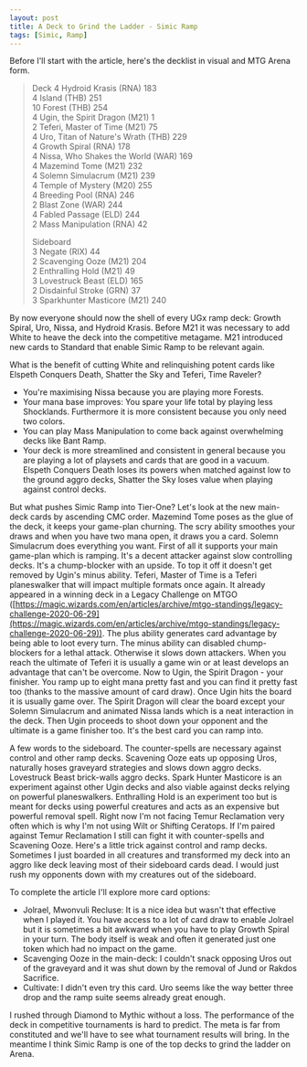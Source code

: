 ```yaml
---
layout: post
title: A Deck to Grind the Ladder - Simic Ramp
tags: [Simic, Ramp]
---  
```

Before I'll start with the article, here's the decklist in visual and MTG Arena form.
> Deck
> 4 Hydroid Krasis (RNA) 183  
> 4 Island (THB) 251  
> 10 Forest (THB) 254  
> 4 Ugin, the Spirit Dragon (M21) 1  
> 2 Teferi, Master of Time (M21) 75  
> 4 Uro, Titan of Nature's Wrath (THB) 229  
> 4 Growth Spiral (RNA) 178  
> 4 Nissa, Who Shakes the World (WAR) 169  
> 4 Mazemind Tome (M21) 232  
> 4 Solemn Simulacrum (M21) 239  
> 4 Temple of Mystery (M20) 255  
> 4 Breeding Pool (RNA) 246  
> 2 Blast Zone (WAR) 244  
> 4 Fabled Passage (ELD) 244  
> 2 Mass Manipulation (RNA) 42  
>   
> Sideboard  
> 3 Negate (RIX) 44  
> 2 Scavenging Ooze (M21) 204  
> 2 Enthralling Hold (M21) 49  
> 3 Lovestruck Beast (ELD) 165  
> 2 Disdainful Stroke (GRN) 37  
> 3 Sparkhunter Masticore (M21) 240  

By now everyone should now the shell of every UGx ramp deck: Growth Spiral, Uro, Nissa, and Hydroid Krasis. Before M21 it was necessary to add White to heave the deck into the competitive metagame. M21 introduced new cards to Standard that enable Simic Ramp to be relevant again.

What is the benefit of cutting White and relinquishing potent cards like Elspeth Conquers Death, Shatter the Sky and Teferi, Time Raveler? 
- You're maximising Nissa because you are playing more Forests.
- Your mana base improves: You spare your life total by playing less Shocklands. Furthermore it is more consistent because you only need two colors.
- You can play Mass Manipulation to come back against overwhelming decks like Bant Ramp.
- Your deck is more streamlined and consistent in general because you are playing a lot of playsets and cards that are good in a vacuum. Elspeth Conquers Death loses its powers when matched against low to the ground aggro decks, Shatter the Sky loses value when playing against control decks.

But what pushes Simic Ramp into Tier-One? Let's look at the new main-deck cards by ascending CMC order. Mazemind Tome poses as the glue of the deck, it keeps your game-plan churning. The scry  ability smoothes your draws and when you have two mana open, it draws you a card. Solemn Simulacrum does everything you want. First of all it supports your main game-plan which is ramping. It's a decent attacker against slow controlling decks. It's a chump-blocker with an upside. To top it off it doesn't get removed by Ugin's minus ability. Teferi, Master of Time is a Teferi planeswalker that will impact multiple formats once again. It already appeared in a winning deck in a Legacy Challenge on MTGO ([https://magic.wizards.com/en/articles/archive/mtgo-standings/legacy-challenge-2020-06-29](https://magic.wizards.com/en/articles/archive/mtgo-standings/legacy-challenge-2020-06-29)). The plus ability generates card advantage by being able to loot every turn. The minus ability can disabled chump-blockers for a lethal attack. Otherwise it slows down attackers. When you reach the ultimate of Teferi it is usually a game win or at least develops an advantage that can't be overcome. Now to Ugin, the Spirit Dragon - your finisher. You ramp up to eight mana pretty fast and you can find it pretty fast too (thanks to the massive amount of card draw). Once Ugin hits the board it is usually game over. The Spirit Dragon will clear the board except your Solemn Simulacrum and animated Nissa lands which is a neat interaction in the deck. Then Ugin proceeds to shoot down your opponent and the ultimate is a game finisher too. It's the best card you can ramp into.

A few words to the sideboard. The counter-spells are necessary against control and other ramp decks. Scavening Ooze eats up opposing Uros, naturally hoses graveyard strategies and slows down aggro decks. Lovestruck Beast brick-walls aggro decks. Spark Hunter Masticore is an experiment against other Ugin decks and also viable against decks relying on powerful planeswalkers.    Enthralling Hold is an experiment too but is meant for decks using powerful creatures and acts as an expensive but powerful removal spell. Right now I'm not facing Temur Reclamation very often which is why I'm not using Wilt or Shifting Ceratops. If I'm paired against Temur Reclamation I still can fight it with counter-spells and Scavening Ooze. Here's a little trick against control and ramp decks. Sometimes I just boarded in all creatures and transformed my deck into an aggro like deck leaving most of their sideboard cards dead. I would just rush my opponents down with my creatures out of the sideboard.

To complete the article I'll explore more card options:
- Jolrael, Mwonvuli Recluse: It is a nice idea but wasn't that effective when I played it. You have access to a lot of card draw to enable Jolrael but it is sometimes a bit awkward when you have to play Growth Spiral in your turn. The body itself is weak and often it generated just one token which had no impact on the game.
- Scavenging Ooze in the main-deck: I couldn't snack opposing Uros out of the graveyard and it was shut down by the removal of Jund or Rakdos Sacrifice.
- Cultivate: I didn't even try this card. Uro seems like the way better three drop and the ramp suite seems already great enough.

I rushed through Diamond to Mythic without a loss. The performance of the deck in competitive tournaments is hard to predict. The meta is far from constituted and we'll have to see what tournament results will bring. In the meantime I think Simic Ramp is one of the top decks to grind the ladder on Arena.
